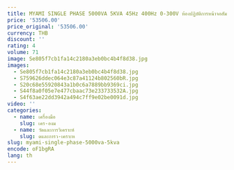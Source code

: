 ```yaml
---
title: MYAMI SINGLE PHASE 5000VA 5KVA 45Hz 400Hz 0-300V ห้องปฏิบัติการหน้าจอสัมผัสโปรแกรมความถี่ตัวแปรเดสก์ท็อปแหล่งจ่ายไฟ AC
price: '53506.00'
price_original: '53506.00'
currency: THB
discount: ''
rating: 4
volume: 71
image: Se805f7cb1fa14c2180a3eb0bc4b4f8d38.jpg
images:
  - Se805f7cb1fa14c2180a3eb0bc4b4f8d38.jpg
  - S759626ddec064e3c87a41124b802560bR.jpg
  - S20c68e55920843a1b0c6a7889bb9369ci.jpg
  - S44f8a0f05e7e477cbaac73e233733532A.jpg
  - S4f63ae22dd3942a494c7ff9e02be0091d.jpg
video: ''
categories:
  - name: เครื่องมือ
    slug: เคร-องม
  - name: วัดและการวิเคราะห์
    slug: ดและการว-เคราะห
slug: myami-single-phase-5000va-5kva
encode: oF1bgRA
lang: th
---
```

  